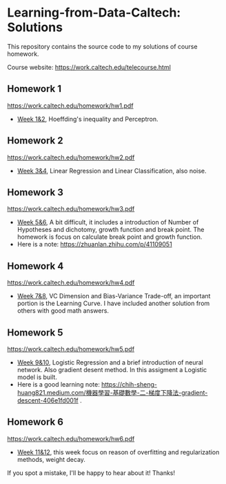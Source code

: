 # **Learning-from-Data-Caltech: Solutions**

This repository contains the source code to my solutions of course homework. 

Course website: https://work.caltech.edu/telecourse.html

## Homework 1

https://work.caltech.edu/homework/hw1.pdf

- [Week 1&2](/HW1/), Hoeffding's inequality and Perceptron.

## Homework 2

https://work.caltech.edu/homework/hw2.pdf

- [Week 3&4](/HW2/), Linear Regression and Linear Classification, also noise.

## Homework 3

https://work.caltech.edu/homework/hw3.pdf

- [Week 5&6](/HW3/), A bit difficult, it includes a introduction of Number of Hypotheses and dichotomy, growth function and break point. The homework is focus on calculate break point and growth function.
- Here is a note: https://zhuanlan.zhihu.com/p/41109051

## Homework 4

https://work.caltech.edu/homework/hw4.pdf

- [Week 7&8](/HW4/), VC Dimension and Bias-Variance Trade-off, an important portion is the Learning Curve. I have included another solution from others with good math answers.

## Homework 5

https://work.caltech.edu/homework/hw5.pdf

- [Week 9&10](/HW5/), Logistic Regression and a brief introduction of neural network. Also gradient desent method. In this assigment a Logistic model is built.
- Here is a good learning note: https://chih-sheng-huang821.medium.com/機器學習-基礎數學-二-梯度下降法-gradient-descent-406e1fd001f .

## Homework 6

https://work.caltech.edu/homework/hw6.pdf

- [Week 11&12](/HW6/), this week focus on reason of overfitting and regularization methods, weight decay.




If you spot a mistake, I'll be happy to hear about it! Thanks!
